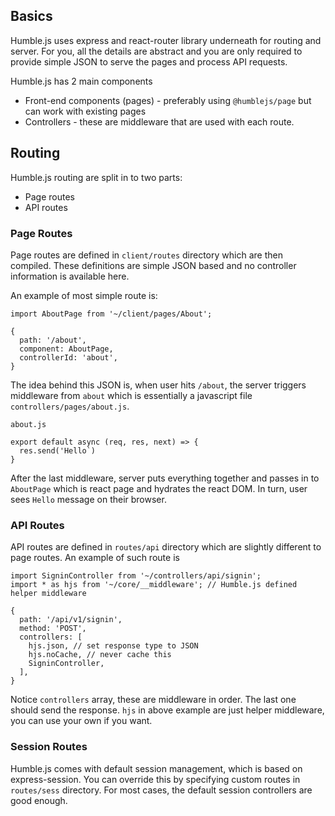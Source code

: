 ## Basics

Humble.js uses express and react-router library underneath for routing and server. For you, all the details are abstract and you are only required to provide simple JSON
to serve the pages and process API requests.

Humble.js has 2 main components

 * Front-end components (pages) - preferably using `@humblejs/page` but can work with existing pages
 * Controllers - these are middleware that are used with each route.
 
## Routing

Humble.js routing are split in to two parts:
 * Page routes
 * API routes
 
### Page Routes
Page routes are defined in `client/routes` directory which are then compiled. These definitions are simple JSON based and no controller information is available here.


An example of most simple route is:
```
import AboutPage from '~/client/pages/About';

{
  path: '/about',
  component: AboutPage,
  controllerId: 'about',
}
```

The idea behind this JSON is, when user hits `/about`, the server triggers middleware from `about` which is essentially a javascript file `controllers/pages/about.js`.

`about.js`
```
export default async (req, res, next) => {
  res.send('Hello`)
}
```

After the last middleware, server puts everything together and passes in to `AboutPage` which is react page and hydrates the react DOM. In turn, user sees `Hello` message on their browser.

### API Routes
API routes are defined in `routes/api` directory which are slightly different to page routes. An example of such route is

```
import SigninController from '~/controllers/api/signin';
import * as hjs from '~/core/__middleware'; // Humble.js defined helper middleware

{
  path: '/api/v1/signin',
  method: 'POST',
  controllers: [
    hjs.json, // set response type to JSON
    hjs.noCache, // never cache this
    SigninController,
  ],
}
```

Notice `controllers` array, these are middleware in order. The last one should send the response. `hjs` in above example are just helper middleware, you can use your own if you want.

### Session Routes
Humble.js comes with default session management, which is based on express-session. You can override this by specifying custom routes in `routes/sess` directory. For most cases, the default session controllers are good enough.